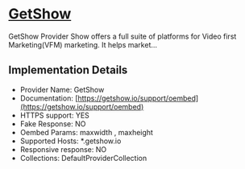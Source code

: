 # [GetShow](https://getshow.io)

GetShow Provider
Show offers a full suite of platforms for Video first
Marketing(VFM) marketing. It helps market...

## Implementation Details

- Provider
Name: GetShow
- Documentation: [https://getshow.io/support/oembed](https://getshow.io/support/oembed)
- HTTPS support: YES
- Fake Response: NO
- Oembed Params: maxwidth , maxheight
- Supported Hosts: *.getshow.io
- Responsive response: NO
- Collections: DefaultProviderCollection


